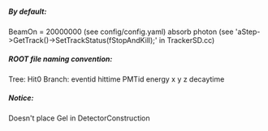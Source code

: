 ##### By default:
BeamOn = 20000000 (see config/config.yaml)
absorb photon (see 'aStep->GetTrack()->SetTrackStatus(fStopAndKill);' in TrackerSD.cc)

##### ROOT file naming convention:
Tree: Hit0
Branch: eventid hittime PMTid energy x y z decaytime

##### Notice:
Doesn't place Gel in DetectorConstruction
